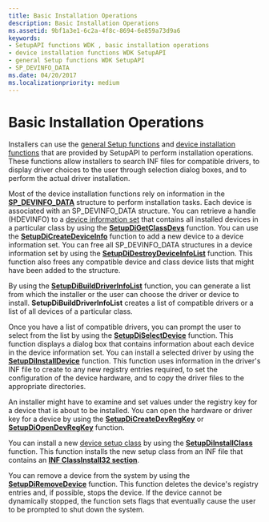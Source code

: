 ```yaml
---
title: Basic Installation Operations
description: Basic Installation Operations
ms.assetid: 9bf1a3e1-6c2a-4f8c-8694-6e859a73d9a6
keywords:
- SetupAPI functions WDK , basic installation operations
- device installation functions WDK SetupAPI
- general Setup functions WDK SetupAPI
- SP_DEVINFO_DATA
ms.date: 04/20/2017
ms.localizationpriority: medium
---
```


# Basic Installation Operations





Installers can use the [general Setup functions](https://msdn.microsoft.com/library/windows/hardware/ff544985) and [device installation functions](https://msdn.microsoft.com/library/windows/hardware/ff541299) that are provided by SetupAPI to perform installation operations. These functions allow installers to search INF files for compatible drivers, to display driver choices to the user through selection dialog boxes, and to perform the actual driver installation.

Most of the device installation functions rely on information in the [**SP_DEVINFO_DATA**](https://msdn.microsoft.com/library/windows/hardware/ff552344) structure to perform installation tasks. Each device is associated with an SP_DEVINFO_DATA structure. You can retrieve a handle (HDEVINFO) to a [device information set](device-information-sets.md) that contains all installed devices in a particular class by using the [**SetupDiGetClassDevs**](https://msdn.microsoft.com/library/windows/hardware/ff551069) function. You can use the [**SetupDiCreateDeviceInfo**](https://msdn.microsoft.com/library/windows/hardware/ff550952) function to add a new device to a device information set. You can free all SP_DEVINFO_DATA structures in a device information set by using the [**SetupDiDestroyDeviceInfoList**](https://msdn.microsoft.com/library/windows/hardware/ff550996) function. This function also frees any compatible device and class device lists that might have been added to the structure.

By using the [**SetupDiBuildDriverInfoList**](https://msdn.microsoft.com/library/windows/hardware/ff550917) function, you can generate a list from which the installer or the user can choose the driver or device to install. **SetupDiBuildDriverInfoList** creates a list of compatible drivers or a list of all devices of a particular class.

Once you have a list of compatible drivers, you can prompt the user to select from the list by using the [**SetupDiSelectDevice**](https://msdn.microsoft.com/library/windows/hardware/ff552115) function. This function displays a dialog box that contains information about each device in the device information set. You can install a selected driver by using the [**SetupDiInstallDevice**](https://msdn.microsoft.com/library/windows/hardware/ff552039) function. This function uses information in the driver's INF file to create to any new registry entries required, to set the configuration of the device hardware, and to copy the driver files to the appropriate directories.

An installer might have to examine and set values under the registry key for a device that is about to be installed. You can open the hardware or driver key for a device by using the [**SetupDiCreateDevRegKey**](https://msdn.microsoft.com/library/windows/hardware/ff550973) or [**SetupDiOpenDevRegKey**](https://msdn.microsoft.com/library/windows/hardware/ff552079) function.

You can install a new [device setup class](device-setup-classes.md) by using the [**SetupDiInstallClass**](https://msdn.microsoft.com/library/windows/hardware/ff552024) function. This function installs the new setup class from an INF file that contains an [**INF ClassInstall32 section**](inf-classinstall32-section.md).

You can remove a device from the system by using the [**SetupDiRemoveDevice**](https://msdn.microsoft.com/library/windows/hardware/ff552097) function. This function deletes the device's registry entries and, if possible, stops the device. If the device cannot be dynamically stopped, the function sets flags that eventually cause the user to be prompted to shut down the system.

 

 





